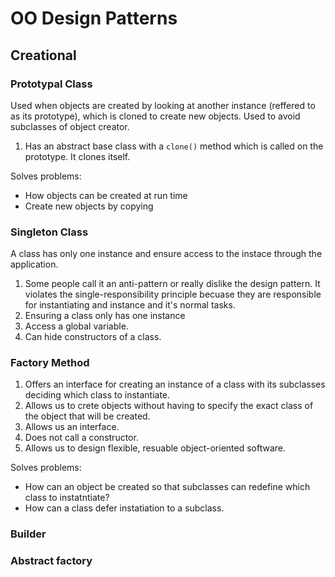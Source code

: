 # OO Design Patterns

## Creational

### Prototypal Class

Used when objects are created by looking at another instance (reffered to as its prototype), which is cloned to create new objects. Used to avoid subclasses of object creator.

1. Has an abstract base class with a `clone()` method which is called on the prototype. It clones itself.

Solves problems:

- How objects can be created at run time
- Create new objects by copying

### Singleton Class

A class has only one instance and ensure access to the instace through the application.

1. Some people call it an anti-pattern or really dislike the design pattern. It violates the single-responsibility principle becuase they are responsible for instantiating and instance and it's normal tasks.
2. Ensuring a class only has one instance
3. Access a global variable.
4. Can hide constructors of a class.

### Factory Method

1. Offers an interface for creating an instance of a class with its subclasses deciding which class to instantiate.
2. Allows us to crete objects without having to specify the exact class of the object that will be created.
3. Allows us an interface.
4. Does not call a constructor.
5. Allows us to design flexible, resuable object-oriented software.

Solves problems:

- How can an object be created so that subclasses can redefine which class to instatntiate?
- How can a class defer instatiation to a subclass.

### Builder

### Abstract factory
